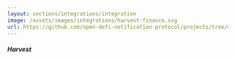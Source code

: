 ```yaml
---
layout: sections/integrations/integration
image: /assets/images/integrations/harvest-finance.svg
url: https://github.com/open-defi-notification-protocol/projects/tree/master/harvest-finance
---
```


##### Harvest